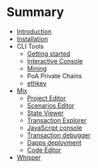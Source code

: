 # Summary

* [Introduction](README.md)
* [Installation](chapter1.md)
* CLI Tools
   * [Getting started](getting_started.md)
   * [Interactive Console](interactive_console.md)
   * [Mining](mining.md)
   * PoA Private Chains
   * [ethkey](ethkey.md)
* [Mix](mix.md)
   * [Project Editor](project_editor.md)
   * [Scenarios Editor](scenarios_editor.md)
   * [State Viewer](state_viewer.md)
   * [Transaction Explorer](transaction_explorer.md)
   * [JavaScript console](javascript_console.md)
   * [Transaction debugger](transaction_debugger.md)
   * [Dapps deployment](dapps_deployment.md)
   * [Code Editor](code_editor.md)
* [Whisper](whisper.md)

